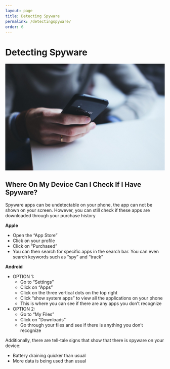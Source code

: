 ```yaml
---
layout: page
title: Detecting Spyware
permalink: /detectingspyware/
order: 6
---
```

<h1 class="center">Detecting Spyware</h1>

<img src="../images/smartphone.jpg" alt="Hacking" class="center responsive-content">

<h2>Where On My Device Can I Check If I Have Spyware?</h2>

Spyware apps can be undetectable on your phone, the app can not be shown on your screen. However, you can still check if these apps are downloaded through your purchase history<br>

<strong>Apple</strong>


- Open the “App Store”
- Click on your profile
- Click on “Purchased”
- You can then search for specific apps in the search bar. You can even search keywords such as “spy” and “track”

<strong>Android</strong>

- OPTION 1:
	- Go to “Settings”
	- Click on “Apps”
	- Click on the three vertical dots on the top right
	- Click “show system apps” to view all the applications on your phone
	- This is where you can see if there are any apps you don’t recognize
- OPTION 2:
	- Go to “My Files”
	- Click on “Downloads”
	- Go through your files and see if there is anything you don’t recognize

Additionally, there are tell-tale signs that show that there is spyware on your device:
- Battery draining quicker than usual
- More data is being used than usual